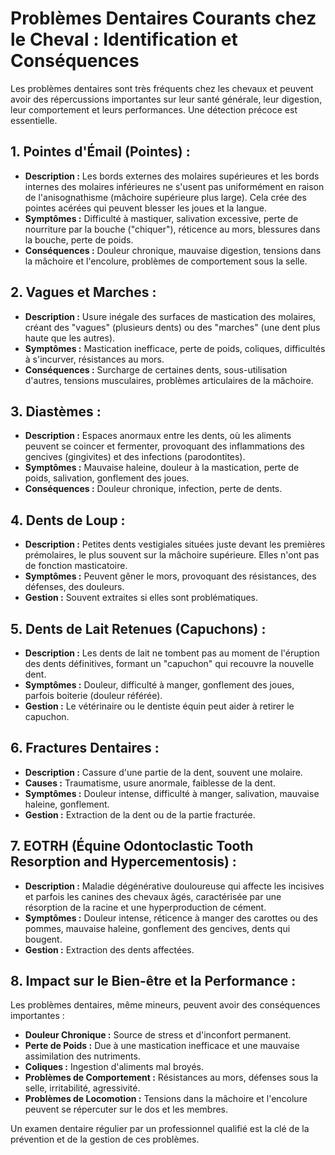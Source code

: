 # Problèmes Dentaires Courants chez le Cheval : Identification et Conséquences

Les problèmes dentaires sont très fréquents chez les chevaux et peuvent avoir des répercussions importantes sur leur santé générale, leur digestion, leur comportement et leurs performances. Une détection précoce est essentielle.

## 1. Pointes d'Émail (Pointes) :

*   **Description :** Les bords externes des molaires supérieures et les bords internes des molaires inférieures ne s'usent pas uniformément en raison de l'anisognathisme (mâchoire supérieure plus large). Cela crée des pointes acérées qui peuvent blesser les joues et la langue.
*   **Symptômes :** Difficulté à mastiquer, salivation excessive, perte de nourriture par la bouche ("chiquer"), réticence au mors, blessures dans la bouche, perte de poids.
*   **Conséquences :** Douleur chronique, mauvaise digestion, tensions dans la mâchoire et l'encolure, problèmes de comportement sous la selle.

## 2. Vagues et Marches :

*   **Description :** Usure inégale des surfaces de mastication des molaires, créant des "vagues" (plusieurs dents) ou des "marches" (une dent plus haute que les autres).
*   **Symptômes :** Mastication inefficace, perte de poids, coliques, difficultés à s'incurver, résistances au mors.
*   **Conséquences :** Surcharge de certaines dents, sous-utilisation d'autres, tensions musculaires, problèmes articulaires de la mâchoire.

## 3. Diastèmes :

*   **Description :** Espaces anormaux entre les dents, où les aliments peuvent se coincer et fermenter, provoquant des inflammations des gencives (gingivites) et des infections (parodontites).
*   **Symptômes :** Mauvaise haleine, douleur à la mastication, perte de poids, salivation, gonflement des joues.
*   **Conséquences :** Douleur chronique, infection, perte de dents.

## 4. Dents de Loup :

*   **Description :** Petites dents vestigiales situées juste devant les premières prémolaires, le plus souvent sur la mâchoire supérieure. Elles n'ont pas de fonction masticatoire.
*   **Symptômes :** Peuvent gêner le mors, provoquant des résistances, des défenses, des douleurs.
*   **Gestion :** Souvent extraites si elles sont problématiques.

## 5. Dents de Lait Retenues (Capuchons) :

*   **Description :** Les dents de lait ne tombent pas au moment de l'éruption des dents définitives, formant un "capuchon" qui recouvre la nouvelle dent.
*   **Symptômes :** Douleur, difficulté à manger, gonflement des joues, parfois boiterie (douleur référée).
*   **Gestion :** Le vétérinaire ou le dentiste équin peut aider à retirer le capuchon.

## 6. Fractures Dentaires :

*   **Description :** Cassure d'une partie de la dent, souvent une molaire.
*   **Causes :** Traumatisme, usure anormale, faiblesse de la dent.
*   **Symptômes :** Douleur intense, difficulté à manger, salivation, mauvaise haleine, gonflement.
*   **Gestion :** Extraction de la dent ou de la partie fracturée.

## 7. EOTRH (Équine Odontoclastic Tooth Resorption and Hypercementosis) :

*   **Description :** Maladie dégénérative douloureuse qui affecte les incisives et parfois les canines des chevaux âgés, caractérisée par une résorption de la racine et une hyperproduction de cément.
*   **Symptômes :** Douleur intense, réticence à manger des carottes ou des pommes, mauvaise haleine, gonflement des gencives, dents qui bougent.
*   **Gestion :** Extraction des dents affectées.

## 8. Impact sur le Bien-être et la Performance :

Les problèmes dentaires, même mineurs, peuvent avoir des conséquences importantes :

*   **Douleur Chronique :** Source de stress et d'inconfort permanent.
*   **Perte de Poids :** Due à une mastication inefficace et une mauvaise assimilation des nutriments.
*   **Coliques :** Ingestion d'aliments mal broyés.
*   **Problèmes de Comportement :** Résistances au mors, défenses sous la selle, irritabilité, agressivité.
*   **Problèmes de Locomotion :** Tensions dans la mâchoire et l'encolure peuvent se répercuter sur le dos et les membres.

Un examen dentaire régulier par un professionnel qualifié est la clé de la prévention et de la gestion de ces problèmes.
